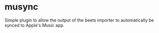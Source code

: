 # musync

Simple plugin to allow the output of the beets importer to automatically be synced to Apple's Music app.
